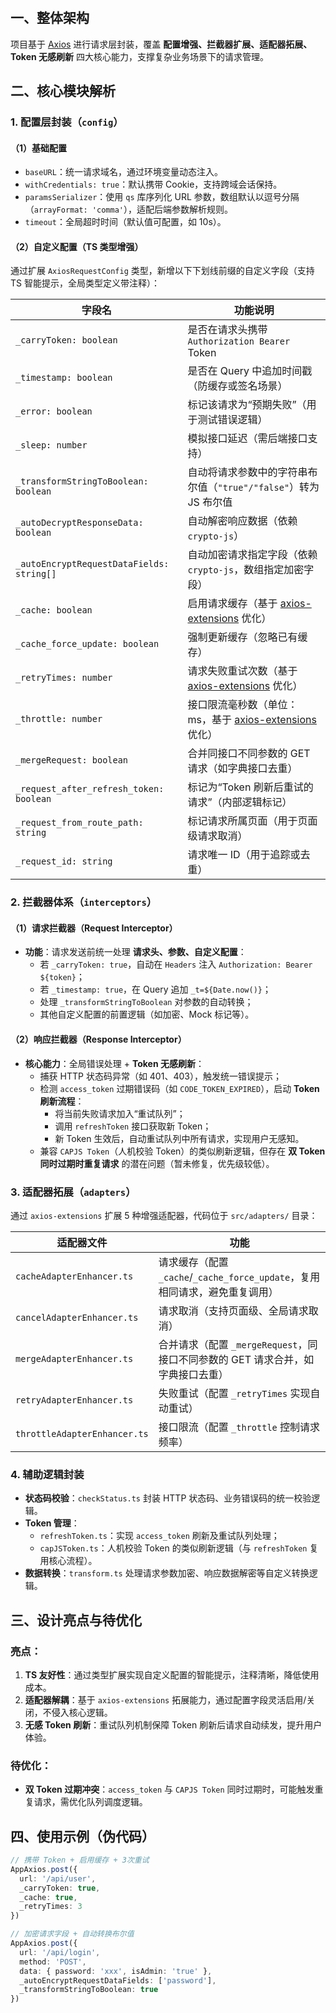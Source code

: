 # <WPageTitle></WPageTitle>

## 一、整体架构
项目基于 [Axios](https://github.com/axios/axios) 进行请求层封装，覆盖 **配置增强、拦截器扩展、适配器拓展、Token 无感刷新** 四大核心能力，支撑复杂业务场景下的请求管理。

## 二、核心模块解析

### 1. 配置层封装（`config`）
#### （1）基础配置
- `baseURL`：统一请求域名，通过环境变量动态注入。
- `withCredentials: true`：默认携带 Cookie，支持跨域会话保持。
- `paramsSerializer`：使用 `qs` 库序列化 URL 参数，数组默认以逗号分隔（`arrayFormat: 'comma'`），适配后端参数解析规则。
- `timeout`：全局超时时间（默认值可配置，如 10s）。

#### （2）自定义配置（TS 类型增强）
通过扩展 `AxiosRequestConfig` 类型，新增以下下划线前缀的自定义字段（支持 TS 智能提示，全局类型定义带注释）：

| 字段名                          | 功能说明                                                                 |
|---------------------------------|--------------------------------------------------------------------------|
| `_carryToken: boolean`          | 是否在请求头携带 `Authorization Bearer` Token                            |
| `_timestamp: boolean`           | 是否在 Query 中追加时间戳（防缓存或签名场景）                             |
| `_error: boolean`               | 标记该请求为“预期失败”（用于测试错误逻辑）                                |
| `_sleep: number`                | 模拟接口延迟（需后端接口支持）                                           |
| `_transformStringToBoolean: boolean` | 自动将请求参数中的字符串布尔值（`"true"/"false"`）转为 JS 布尔值         |
| `_autoDecryptResponseData: boolean` | 自动解密响应数据（依赖 `crypto-js`）                                     |
| `_autoEncryptRequestDataFields: string[]` | 自动加密请求指定字段（依赖 `crypto-js`，数组指定加密字段）              |
| `_cache: boolean`               | 启用请求缓存（基于 [axios-extensions](https://github.com/kuitos/axios-extensions) 优化） |
| `_cache_force_update: boolean`  | 强制更新缓存（忽略已有缓存）                                             |
| `_retryTimes: number`           | 请求失败重试次数（基于 [axios-extensions](https://github.com/kuitos/axios-extensions) 优化） |
| `_throttle: number`             | 接口限流毫秒数（单位：ms，基于 [axios-extensions](https://github.com/kuitos/axios-extensions) 优化） |
| `_mergeRequest: boolean`        | 合并同接口不同参数的 GET 请求（如字典接口去重）                           |
| `_request_after_refresh_token: boolean` | 标记为“Token 刷新后重试的请求”（内部逻辑标记）                     |
| `_request_from_route_path: string` | 标记请求所属页面（用于页面级请求取消）                                 |
| `_request_id: string`           | 请求唯一 ID（用于追踪或去重）                                             |

### 2. 拦截器体系（`interceptors`）
#### （1）请求拦截器（Request Interceptor）
- **功能**：请求发送前统一处理 **请求头、参数、自定义配置**：
  - 若 `_carryToken: true`，自动在 `Headers` 注入 `Authorization: Bearer ${token}`；
  - 若 `_timestamp: true`，在 Query 追加 `_t=${Date.now()}`；
  - 处理 `_transformStringToBoolean` 对参数的自动转换；
  - 其他自定义配置的前置逻辑（如加密、Mock 标记等）。

#### （2）响应拦截器（Response Interceptor）
- **核心能力**：全局错误处理 + **Token 无感刷新**：
  - 捕获 HTTP 状态码异常（如 401、403），触发统一错误提示；
  - 检测 `access_token` 过期错误码（如 `CODE_TOKEN_EXPIRED`），启动 **Token 刷新流程**：
    - 将当前失败请求加入“重试队列”；
    - 调用 `refreshToken` 接口获取新 Token；
    - 新 Token 生效后，自动重试队列中所有请求，实现用户无感知。
  - 兼容 `CAPJS Token`（人机校验 Token）的类似刷新逻辑，但存在 **双 Token 同时过期时重复请求** 的潜在问题（暂未修复，优先级较低）。

### 3. 适配器拓展（`adapters`）
通过 `axios-extensions` 扩展 5 种增强适配器，代码位于 `src/adapters/` 目录：

| 适配器文件                     | 功能                                                         |
|--------------------------------|--------------------------------------------------------------|
| `cacheAdapterEnhancer.ts`      | 请求缓存（配置 `_cache`/`_cache_force_update`，复用相同请求，避免重复调用）                       |
| `cancelAdapterEnhancer.ts`     | 请求取消（支持页面级、全局请求取消）                         |
| `mergeAdapterEnhancer.ts`      | 合并请求（配置 `_mergeRequest`，同接口不同参数的 GET 请求合并，如字典接口去重）     |
| `retryAdapterEnhancer.ts`      | 失败重试（配置 `_retryTimes` 实现自动重试）                  |
| `throttleAdapterEnhancer.ts`   | 接口限流（配置 `_throttle` 控制请求频率）                    |

### 4. 辅助逻辑封装
- **状态码校验**：`checkStatus.ts` 封装 HTTP 状态码、业务错误码的统一校验逻辑。
- **Token 管理**：
  - `refreshToken.ts`：实现 `access_token` 刷新及重试队列处理；
  - `capJSToken.ts`：人机校验 Token 的类似刷新逻辑（与 `refreshToken` 复用核心流程）。
- **数据转换**：`transform.ts` 处理请求参数加密、响应数据解密等自定义转换逻辑。

## 三、设计亮点与待优化
### 亮点：
1. **TS 友好性**：通过类型扩展实现自定义配置的智能提示，注释清晰，降低使用成本。
2. **适配器解耦**：基于 `axios-extensions` 拓展能力，通过配置字段灵活启用/关闭，不侵入核心逻辑。
3. **无感 Token 刷新**：重试队列机制保障 Token 刷新后请求自动续发，提升用户体验。

### 待优化：
- **双 Token 过期冲突**：`access_token` 与 `CAPJS Token` 同时过期时，可能触发重复请求，需优化队列调度逻辑。

## 四、使用示例（伪代码）
```typescript
// 携带 Token + 启用缓存 + 3次重试
AppAxios.post({
  url: '/api/user',
  _carryToken: true,
  _cache: true,
  _retryTimes: 3
})

// 加密请求字段 + 自动转换布尔值
AppAxios.post({
  url: '/api/login',
  method: 'POST',
  data: { password: 'xxx', isAdmin: 'true' },
  _autoEncryptRequestDataFields: ['password'],
  _transformStringToBoolean: true
})
